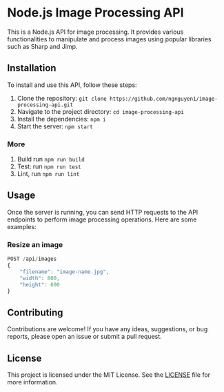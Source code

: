 # Node.js Image Processing API

This is a Node.js API for image processing. It provides various functionalities to manipulate and process images using popular libraries such as Sharp and Jimp.

## Installation

To install and use this API, follow these steps:

1. Clone the repository: `git clone https://github.com/ngnguyen1/image-processing-api.git`
2. Navigate to the project directory: `cd image-processing-api`
3. Install the dependencies: `npm i`
4. Start the server: `npm start`

### More

1. Build run `npm run build`
2. Test: run `npm run test`
3. Lint, run `npm run lint`

## Usage

Once the server is running, you can send HTTP requests to the API endpoints to perform image processing operations. Here are some examples:

### Resize an image

```js
POST /api/images
{
    "filename": "image-name.jpg",
    "width": 800,
    "height": 600
}
```

## Contributing

Contributions are welcome! If you have any ideas, suggestions, or bug reports, please open an issue or submit a pull request.

## License

This project is licensed under the MIT License. See the [LICENSE](LICENSE) file for more information.
